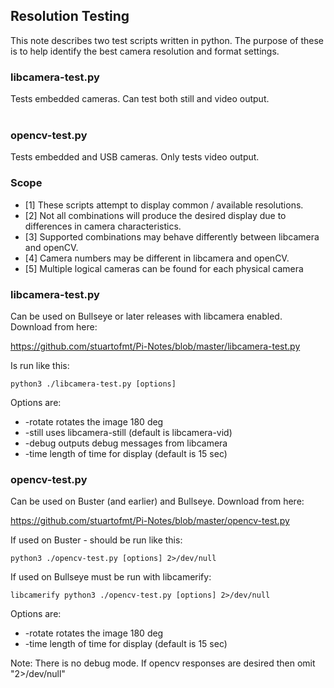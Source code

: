 ## Resolution Testing
This note describes two test scripts written in python.
The purpose of these is to help identify the best camera resolution and format settings.


### libcamera-test.py
Tests embedded cameras. Can test both still and video output.<br><br>

### opencv-test.py
Tests embedded and USB cameras. Only tests video output.

### Scope
- [1] These scripts attempt to display common / available resolutions.<br>
- [2] Not all combinations will produce the desired display due to differences in camera characteristics.<br>
- [3] Supported combinations may behave differently between libcamera and openCV.<br>
- [4] Camera numbers may be different in libcamera and openCV.
- [5] Multiple logical cameras can be found for each physical camera

### libcamera-test.py
Can be used on Bullseye or later releases with libcamera enabled.
Download from here:

https://github.com/stuartofmt/Pi-Notes/blob/master/libcamera-test.py

Is run like this:
```
python3 ./libcamera-test.py [options]
```
Options are:
- -rotate  rotates the image 180 deg
- -still   uses libcamera-still (default is libcamera-vid)
- -debug   outputs debug messages from libcamera
- -time    length of time for display (default is 15 sec)

### opencv-test.py
Can be used on Buster (and earlier) and Bullseye.
Download from here:

https://github.com/stuartofmt/Pi-Notes/blob/master/opencv-test.py

If used on Buster - should be run like this:

```
python3 ./opencv-test.py [options] 2>/dev/null

```

If used on Bullseye must be run with libcamerify:
```
libcamerify python3 ./opencv-test.py [options] 2>/dev/null
```

Options are:
- -rotate  rotates the image 180 deg
- -time    length of time for display (default is 15 sec)

Note: There is no debug mode.  If opencv responses are desired then omit "2>/dev/null"
